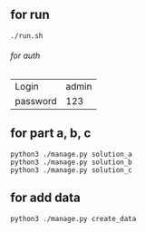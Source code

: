 ## for run
```
./run.sh
```

###### for auth
|  |  |
| ------ | ------ |
| Login | admin |
| password | 123 |

## for part a, b, c

```
python3 ./manage.py solution_a
python3 ./manage.py solution_b
python3 ./manage.py solution_c
```


## for add data
```
python3 ./manage.py create_data
```

